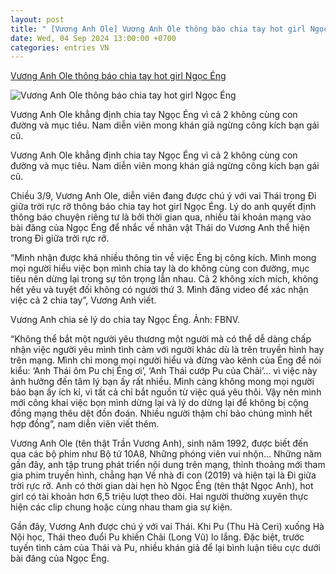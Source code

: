 ```yaml
---
layout: post
title: " [Vương Anh Ole] Vương Anh Ole thông báo chia tay hot girl Ngọc Éng"
date: Wed, 04 Sep 2024 13:00:00 +0700
categories: entries VN
---
```

[Vương Anh Ole thông báo chia tay hot girl Ngọc Éng](https://znews.vn/vuong-anh-ole-thong-bao-chia-tay-hot-girl-ngoc-eng-post1495560.html)

![Vương Anh Ole thông báo chia tay hot girl Ngọc Éng](https://photo.znews.vn/w1250/Uploaded/qfssu/2024_09_03/419964199_18413386990061049_5818_1_1_1_.jpg)

Vương Anh Ole khẳng định chia tay Ngọc Éng vì cả 2 không cùng con đường và mục tiêu. Nam diễn viên mong khán giả ngừng công kích bạn gái cũ.

Vương Anh Ole khẳng định chia tay Ngọc Éng vì cả 2 không cùng con đường và mục tiêu. Nam diễn viên mong khán giả ngừng công kích bạn gái cũ.

Chiều 3/9, Vương Anh Ole, diễn viên đang được chú ý với vai Thái trong Đi giữa trời rực rỡ thông báo chia tay hot girl Ngọc Éng. Lý do anh quyết định thông báo chuyện riêng tư là bởi thời gian qua, nhiều tài khoản mạng vào bài đăng của Ngọc Éng để nhắc về nhân vật Thái do Vương Anh thể hiện trong Đi giữa trời rực rỡ.

“Mình nhận được khá nhiều thông tin về việc Éng bị công kích. Mình mong mọi người hiểu việc bọn mình chia tay là do không cùng con đường, mục tiêu nên dừng lại trong sự tôn trọng lẫn nhau. Cả 2 không xích mích, không hết yêu và tuyệt đối không có người thứ 3. Mình đăng video để xác nhận việc cả 2 chia tay”, Vương Anh viết.

Vương Anh chia sẻ lý do chia tay Ngọc Éng. Ảnh: FBNV.

“Không thể bắt một người yêu thương một người mà có thể dễ dàng chấp nhận việc người yêu mình tình cảm với người khác dù là trên truyền hình hay trên mạng. Mình chỉ mong mọi người hiểu và đừng vào kênh của Éng để nói kiểu: ‘Anh Thái ôm Pu chị Éng ơi’, ‘Anh Thái cướp Pu của Chải’… vì việc này ảnh hưởng đến tâm lý bạn ấy rất nhiều. Mình càng không mong mọi người bảo bạn ấy ích kỉ, vì tất cả chỉ bắt nguồn từ việc quá yêu thôi. Vậy nên mình mới công khai việc bọn mình dừng lại và lý do dừng lại để không bị cộng đồng mạng thêu dệt đồn đoán. Nhiều người thậm chí bảo chúng mình hết hợp đồng”, nam diễn viên viết thêm.

Vương Anh Ole (tên thật Trần Vương Anh), sinh năm 1992, được biết đến qua các bộ phim như Bộ tứ 10A8, Những phóng viên vui nhộn… Những năm gần đây, anh tập trung phát triển nội dung trên mạng, thỉnh thoảng mới tham gia phim truyền hình, chẳng hạn Về nhà đi con (2019) và hiện tại là Đi giữa trời rực rỡ. Anh có thời gian dài hẹn hò Ngọc Éng (tên thật Ngọc Anh), hot girl có tài khoản hơn 6,5 triệu lượt theo dõi. Hai người thường xuyên thực hiện các clip chung hoặc cùng nhau tham gia sự kiện.

Gần đây, Vương Anh được chú ý với vai Thái. Khi Pu (Thu Hà Ceri) xuống Hà Nội học, Thái theo đuổi Pu khiến Chải (Long Vũ) lo lắng. Đặc biệt, trước tuyến tình cảm của Thái và Pu, nhiều khán giả để lại bình luận tiêu cực dưới bài đăng của Ngọc Éng.

